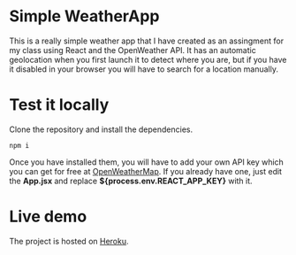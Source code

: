 # Simple WeatherApp

This is a really simple weather app that I have created as an assingment for my class using React and the OpenWeather API. It has an automatic geolocation when you first launch it to detect where you are, but if you have it disabled in your browser you will have to search for a location manually. 


# Test it locally

Clone the repository and install the dependencies.

```npm i```

Once you have installed them, you will have to add your own API key which you can get for free at [OpenWeatherMap](https://openweathermap.org/). If you already have one, just edit the **App.jsx** and replace **${process.env.REACT_APP_KEY}** with it.


# Live demo

The project is hosted on [Heroku](https://dci-weatherapp.herokuapp.com/). 